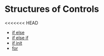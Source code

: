 # Structures of Controls

<<<<<<< HEAD
* [if else](https://github.com/robsonoduarte/learn-go/blob/fa8744bb4483884803f48f86ceda65fc1fe88c2b/go-curse/controls/ifelse/ifelse.go#L11-L15)
* [if else if](https://github.com/robsonoduarte/learn-go/blob/b86ad7c8bc4f7988d9b5f2810f4eec50d5ec6d4f/go-curse/controls/ifelseif/ifelseif.go#L12-L18)
* [if init](https://github.com/robsonoduarte/learn-go/blob/095823302ad892fb4d8efd385c85d006f470eeac/go-curse/controls/ifinit/ifinit.go#L10)
* [for](https://github.com/robsonoduarte/learn-go/blob/095823302ad892fb4d8efd385c85d006f470eeac/go-curse/controls/for/for.go#L10)